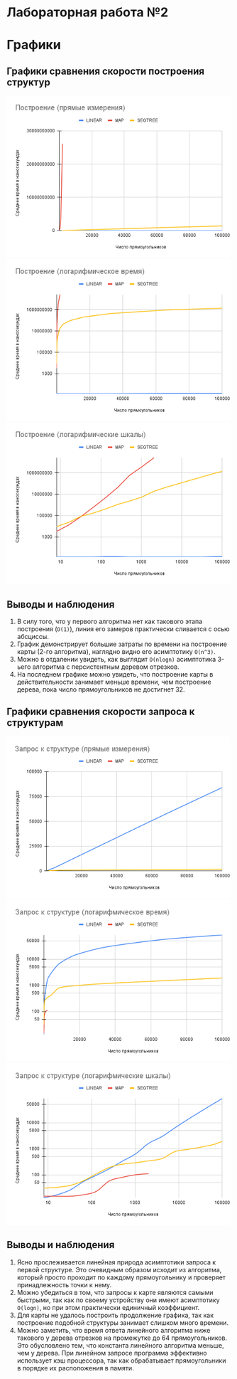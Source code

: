 # Лабораторная работа №2

# Графики
## Графики сравнения скорости построения структур
![Прямые измерения](graphics/Postroenie%20(pryamie%20izmereniya).png)
![Логарифмическое время](graphics/Postroenie%20(log%20time).png)
![Логарифмические шкалы](graphics/Postroenie%20(log%20scale).png)
## Выводы и наблюдения
1. В силу того, что у первого алгоритма нет как такового этапа построения (`O(1)`), линия его замеров практически сливается с осью абсциссы.
2. График демонстрирует большие затраты по времени на построение карты (2-го алгоритма), наглядно видно его асимптотику `O(n^3)`.
3. Можно в отдалении увидеть, как выглядит `O(nlogn)` асимптотика 3-ьего алгоритма с персистентным деревом отрезков.
4. На последнем графике можно увидеть, что построение карты в действительности занимает меньше времени, чем построение дерева, пока число прямоугольников не достигнет 32.

## Графики сравнения скорости запроса к структурам
![Прямые измерения](graphics/Query%20(pryamie%20izmereniya).png)
![Логарифмическое время](graphics/Query%20(log%20time).png)
![Логарифмические шкалы](graphics/Query%20(log%20scale).png)
## Выводы и наблюдения
1. Ясно прослеживается линейная природа асимптотики запроса к первой структуре. Это очевидным образом исходит из алгоритма, который просто проходит по каждому прямоугольнику и проверяет принадлежность точки к нему.
2. Можно убедиться в том, что запросы к карте являются самыми быстрыми, так как по своему устройству они имеют асимптотику `O(logn)`, но при этом практически единичный коэффициент.
3. Для карты не удалось построить продолжение графика, так как построение подобной структуры занимает слишком много времени.
4. Можно заметить, что время ответа линейного алгоритма ниже такового у дерева отрезков на промежутке до 64 прямоугольников. Это обусловлено тем, что константа линейного алгоритма меньше, чем у дерева. При линейном запросе программа эффективно использует кэш процессора, так как обрабатывает прямоугольники в порядке их расположения в памяти.
